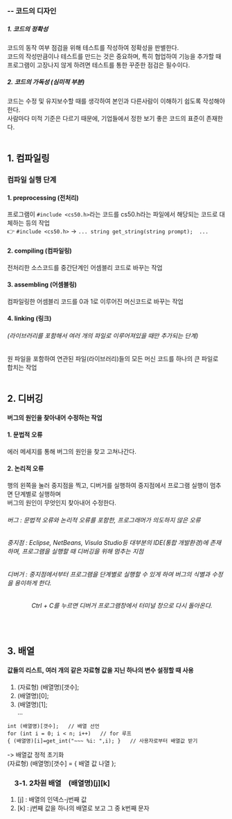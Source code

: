 
### -- 코드의 디자인   
##### 1. 코드의 정확성   
코드의 동작 여부 점검을 위해 테스트를 작성하여 정확성을 판별한다.    
코드의 작성만큼이나 테스트를 만드는 것은 중요하며, 특히 협업하여 기능을 추가할 때 프로그램이 고장나지 않게 하려면 테스트를 통한 꾸준한 점검은 필수이다.   
##### 2. 코드의 가독성 (심미적 부분)   
코드는 수정 및 유지보수할 때를 생각하여 본인과 다른사람이 이해하기 쉽도록 작성해야 한다.    
사람마다 미적 기준은 다르기 때문에, 기업들에서 정한 보기 좋은 코드의 표준이 존재한다.   
</br>    

## 1. 컴파일링   
### 컴파일 실행 단계      
#### 1. preprocessing (전처리)    
프로그램이 ```#include <cs50.h>```라는 코드를 cs50.h라는 파일에서 해당되는 코드로 대체하는 등의 작업   
👉 ```#include <cs50.h>``` -> ```... string get_string(string prompt);  ...```
#### 2. compiling (컴파일링)    
전처리한 소스코드를 중간단계인 어셈블리 코드로 바꾸는 작업   

#### 3. assembling (어셈블링)   
컴파일링한 어셈블리 코드를 0과 1로 이루어진 머신코드로 바꾸는 작업   

#### 4. linking (링크)     
###### (라이브러리를 포함해서 여러 개의 파일로 이루어져있을 때만 추가되는 단계)
원 파일을 포함하여 연관된 파일(라이브러리)들의 모든 머신 코드를 하나의 큰 파일로 합치는 작업    
</br>  

## 2. 디버깅   
#### 버그의 원인을 찾아내어 수정하는 작업    
#### 1. 문법적 오류   
에러 메세지를 통해 버그의 원인을 찾고 고쳐나간다.   
#### 2. 논리적 오류   
행의 왼쪽을 눌러 중지점을 찍고, 디버거를 실행하여 중지점에서 프로그램 실행이 멈추면 단계별로 실행하며    
버그의 원인이 무엇인지 찾아내어 수정한다.   
###### 버그 : 문법적 오류와 논리적 오류를 포함한, 프로그래머가 의도하지 않은 오류    
###### 중지점 : Eclipse, NetBeans, Visula Studio등 대부분의 IDE(통합 개발환경)에 존재하며, 프로그램을 실행할 때 디버깅을 위해 멈추는 지점    
###### 디버거 : 중지점에서부터 프로그램을 단계별로 실행할 수 있게 하여 버그의 식별과 수정을 용이하게 한다. 
###### 　　　　Ctrl + C를 누르면 디버거 프로그램창에서 터미널 창으로 다시 돌아온다.      
</br>   

## 3. 배열   
#### 값들의 리스트, 여러 개의 같은 자료형 값을 지닌 하나의 변수 설정할 때 사용    
1. (자료형) (배열명)[갯수];   
2. (배열명)[0];    
3. (배열명)[1];   
 ...          
``` 
int (배열명)[갯수];   // 배열 선언   
for (int i = 0; i < n; i++)   // for 루프   
{ (배열명)[i]=get_int("~~~ %i: ",i); }   // 사용자로부터 배열값 받기   
```        
-> 배열값 정적 초기화      
(자료형) (배열명)[갯수] = { 배열 값 나열 };   

### 　3-1. 2차원 배열　(배열명)[j][k]    
1. [j] : 배열의 인덱스-j번째 값    
2. [k] : j번째 값을 하나의 배열로 보고 그 중 k번째 문자   
    
